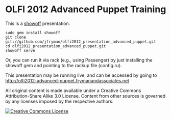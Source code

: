 OLFI 2012 Advanced Puppet Training
==================================

This is a [showoff](http://github.com/schacon/showoff) presentation.

    sudo gem install showoff
    git clone git://github.com/jfryman/olfi2012_presentation_advanced_puppet.git
    cd olfi2012_presentation_advanced_puppet.git
    showoff serve

Or, you can run it via rack (e.g., using Passenger) by just installing the showoff gem
and pointing to the rackup file (config.ru).

This presentation may be running live, and can be accessed by going to
http://olfi2012-advanced-puppet.frymanandassociates.net

All original content is made available under a Creative Commons Attribution-Share Alike 3.0 License.
Content from other sources is governed by any licenses imposed by the respective authors.

<a rel="license" href="http://creativecommons.org/licenses/by-sa/3.0/us/"><img alt="Creative Commons License" style="border-width:0" src="http://i.creativecommons.org/l/by-sa/3.0/us/80x15.png" /></a>
